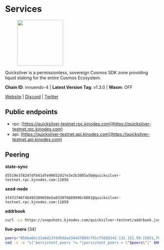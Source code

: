 # Services

<figure><img src="https://raw.githubusercontent.com/kj89/testnet_manuals/main/pingpub/logos/quicksilver.png" width="150" alt=""><figcaption></figcaption></figure>

Quicksilver is a permissionless, sovereign Cosmos SDK zone providing liquid staking for the entire Cosmos Ecosystem.

**Chain ID**: innuendo-4 | **Latest Version Tag**: v1.3.0 | **Wasm**: OFF

[Website](https://quicksilver.zone) | [Discord](https://discord.gg/quicksilverprotocol) | [Twitter](https://twitter.com/quicksilverzone)


## Public endpoints

* rpc: [https://quicksilver-testnet.rpc.kjnodes.com](https://quicksilver-testnet.rpc.kjnodes.com)
* api: [https://quicksilver-testnet.api.kjnodes.com](https://quicksilver-testnet.api.kjnodes.com)

## Peering

**state-sync**

```text
d5519e378247dfb61dfe90652d1fe3e2b3005a5b@quicksilver-testnet.rpc.kjnodes.com:11656
```

**seed-node**

```text
3f472746f46493309650e5a033076689996c8881@quicksilver-testnet.rpc.kjnodes.com:11659
```

**addrbook**
```bash
curl -Ls https://snapshots.kjnodes.com/quicksilver-testnet/addrbook.json > $HOME/.quicksilverd/config/addrbook.json
```

**live-peers** (34)
```bash
peers="858ba6bc33a6d13fdd9ddad344d788dcf91cf565@142.132.151.99:15651,78acdbabc08231765444b3143a222d433a5157e1@142.132.205.94:15651,ee6bae1a6d4a1e07f1e4bc7963cabedc6b73426e@94.130.137.119:26656,fd10105bbfaaf9d45aafe13a34cdaed9cdca239d@51.89.7.235:26650,c133c4c0c7034c8c345330f394984ad08092fc14@138.201.17.11:27656,d4d83e209a2b096859821228ea17475f9a487a48@23.88.0.170:15651,41f7d7004cace7bd1760a5f980a86123700c8f1d@185.146.148.116:26656,c9a74cdd754a8ccc9243ac2b245e4caaa78695aa@45.85.147.96:26656,0a3ac40a7a4ce35978c4da97be2eb6974bc3c58b@185.252.233.217:46656,97377c16946f8e1fa69e7c2c6b7feb32c2090f09@116.202.227.117:11656,46f97e49a49694aead28c27be2c19300f509e273@65.108.129.94:26656,3da9fbcb9ec210ec1c94ebc49f46fad3d3721e77@65.108.136.39:26651,025e1a9ba7e536e1db47569b55081f7adf6d2f9e@95.217.83.28:26636,2096650d8586b858d3369205f3b46ac4c765bc8e@65.109.53.155:26656,d5519e378247dfb61dfe90652d1fe3e2b3005a5b@65.109.68.190:11656,796e72ffc343c187cd5e8397c0c09c0671d228e0@185.16.39.51:26656,8ff8a186fe9cbc70d0f34891fa051f87e561a48b@158.160.0.93:26656,c409d9297f85d1290b4d6b208a1e66015c51434d@5.161.145.173:26656,22a393fe9174c29081ad8aeaf14ce01b9a79d8c6@159.203.28.113:26656,1c1ca90d704c22844570d57039ccf2e8f58e475d@80.64.208.123:26656,c4489720ba051c79f5bb16ae5d81341b0f248e19@34.240.190.194:26656,2be586e675b0f55c96905cc83496861c64112f44@65.108.99.224:56656,3c48a780b85d248e34e63eca5d44c624f93d09d5@135.181.59.162:11156,e0f0703e9ce343c46e0ec01b19216715e817b358@65.109.85.170:28656,a37474c1f254cd4b16d924327a755c914e8e7d86@65.109.30.53:26656,532625a997a6f891405202968607f72afe004f15@202.61.225.157:26666,a62999cdd20dff020b7c19c4c970f19b3f974941@116.203.42.51:26656,8099f8a7c95c1676982e1a23e8452f2b10b07415@65.108.78.107:22656,6c31ea769b18d7b20b2d738df7778fb9fc3fc380@18.236.225.32:26656,bdb93c655989b2c1882339fabb013317066dda56@95.214.52.138:26676,5844010472bac487748336616d450bc9f0cbc57c@65.108.72.175:29656,13564ca7ffcc8fa6bcc6d405c96fe8c724ec17da@88.99.213.25:11656,3519e61e653db97f5d1c7f1bec9b0072bca4d5fe@144.76.45.59:16656,66f9d8f52a4637dc9215cdaa8dc2977633e52bbf@95.217.144.121:26656"
sed -i -e "s|^persistent_peers *=.*|persistent_peers = \"$peers\"|" $HOME/.quicksilverd/config/config.toml
```
